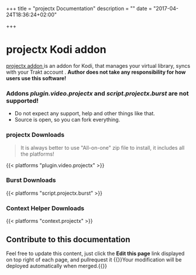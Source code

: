 +++
title = "projectx Documentation"
description = ""
date = "2017-04-24T18:36:24+02:00"

+++

# projectx Kodi addon
[projectx addon <i class='fab fa-github'></i>](https://github.com/projectx13/plugin.video.projectx) is an addon for Kodi, that manages your virtual library, syncs with your Trakt account . **Author does not take any responsibility for how users use this software!**

### Addons *plugin.video.projectx* and *script.projectx.burst* are not supported! 
* Do not expect any support, help and other things like that.
* Source is open, so you can fork everything.

### projectx Downloads

> It is always better to use "All-on-one" zip file to install, it includes all the platforms!

{{< platforms "plugin.video.projectx" >}}

### Burst Downloads

{{< platforms "script.projectx.burst" >}}

### Context Helper Downloads

{{< platforms "context.projectx" >}}

## Contribute to this documentation
Feel free to update this content, just click the **Edit this page** link displayed on top right of each page, and pullrequest it
{{<alert>}}Your modification will be deployed automatically when merged.{{</alert>}}
